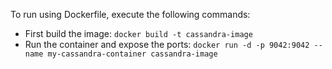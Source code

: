 To run using Dockerfile, execute the following commands:

- First build the image:
  `docker build -t cassandra-image`
- Run the container and expose the ports:
  `docker run -d -p 9042:9042 --name my-cassandra-container cassandra-image`
